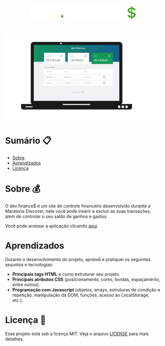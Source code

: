 # <h1 align="center"><img alt="Logo" title="#Logo" src="https://github.com/beatrizdossantos/DevFinances/blob/main/assets/logo.svg" /></h1>
 
<h1 align="center">
  <img alt="DevFinances" title="#DevFinances" src="https://github.com/beatrizdossantos/DevFinances/blob/main/assets/dev.finances%20print.png" />
</h1>


# Sumário :clipboard:
* [Sobre](#Sobre)
* [Aprendizados](#Aprendizados)
* [Licença](#Licença)


# Sobre :moneybag:

O dev.finance$ é um site de controle financeiro desenvolvido durante a Maratona Discover, nele você pode inserir e excluir as suas transações, além de controlar o seu saldo de ganhos e gastos. 

Você pode acessar a aplicação clicando [aqui](https://beatrizdossantos.github.io/DevFinances/).

# Aprendizados
Durante o desenvolvimento do projeto, aprendi e pratiquei os seguintes assuntos e tecnologias:

* **Principais tags HTML** e como estruturar seu projeto. 
* **Principais atributos CSS** (posicionamento, cores, bordas, espaçamento, entre outros).
* **Programação com Javascript** (objetos, arrays, estruturas de condição e repetição, manipulação da DOM, funções, acesso ao LocalStorage, etc.).

# Licença :bookmark_tabs:

Esse projeto está sob a licença MIT. Veja o arquivo  [LICENSE](https://github.com/beatrizdossantos/DevFinances/blob/main/LICENSE)  para mais detalhes.
